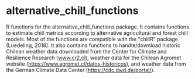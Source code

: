 # alternative_chill_functions
R functions for the alternative_chill_functions package. It contains functions to estimate chill metrics according to alternative agricultural and forest chill models. Most of the functions are compatible with the "chillR" package (Luedeling, 2018). It also contains functions to handle/download historic Chilean weather data downloaded from the Center for Climate and Resilience Research (www.cr2.cl), weather data for the Chilean Agromet website (https://www.agromet.cl/datos-historicos), and weather data from the German Climate Data Center (https://cdc.dwd.de/portal/).
